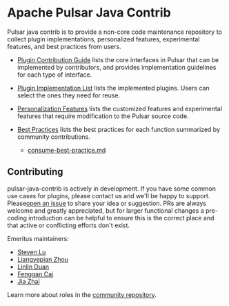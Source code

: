 # Apache Pulsar Java Contrib

Pulsar java contrib is to provide a non-core code maintenance repository to collect plugin implementations, personalized features, experimental features, and best practices from users.

- [Plugin Contribution Guide](conrtibutionGuides.md) lists the core interfaces in Pulsar that can be implemented by contributors, and provides implementation guidelines for each type of interface.

- [Plugin Implementation List](contributedFeatures.md) lists the implemented plugins. Users can select the ones they need for reuse.

- [Personalization Features](customizationFeatures.md) lists the customized features and experimental features that require modification to the Pulsar source code.

- [Best Practices]([best-pratice-blogs](best-pratice-blogs)) lists the best practices for each function summarized by community contributions.
  - [consume-best-practice.md](best-pratice-blogs%2Fconsume-best-practice.md)


## Contributing

pulsar-java-contrib is actively in development.  If you have some common use cases for plugins, please contact us and we'll be happy to support.
Please[open an issue](https://github.com/StevenLuMT/pulsar-java-contrib/issues/new/choose) to share your idea or
suggestion.  PRs are always welcome and greatly appreciated, but for larger functional changes a pre-coding introduction
can be helpful to ensure this is the correct place and that active or conflicting efforts don't exist.

Emeritus maintainers:
- [Steven Lu](https://github.com/StevenLuMT)
- [Liangyepian Zhou](https://github.com/liangyepianzhou)
- [Linlin Duan](https://github.com/AuroraTwinkle)
- [Fenggan Cai](https://github.com/cai152)
- [Jia Zhai](https://github.com/jiazhai)

Learn more about roles in the [community repository](https://github.com/StevenLuMT/pulsar-java-contrib).
